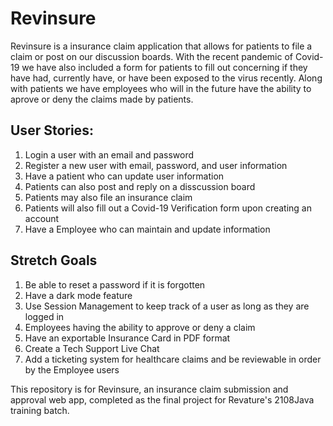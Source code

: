 # Revinsure

Revinsure is a insurance claim application that allows for patients to file a claim or post on our discussion boards. With the recent pandemic of Covid-19 we have also included a form for patients to fill out concerning if they have had, currently have, or have been exposed to the virus recently. Along with patients we have employees who will in the future have the ability to aprove or deny the claims made by patients.

User Stories:
-----------
1. Login a user with an email and password
2. Register a new user with email, password, and user information
3. Have a patient who can update user information
4. Patients can also post and reply on a disscussion board
5. Patients may also file an insurance claim
6. Patients will also fill out a Covid-19 Verification form upon creating an account 
7. Have a Employee who can maintain and update information

Stretch Goals
-----------
1. Be able to reset a password if it is forgotten
2. Have a dark mode feature
3. Use Session Management to keep track of a user as long as they are logged in
4. Employees having the ability to approve or deny a claim
5. Have an exportable Insurance Card in PDF format
6. Create a Tech Support Live Chat
7. Add a ticketing system for healthcare claims and be reviewable in order by the Employee users


This repository is for Revinsure, an insurance claim submission and approval web app, completed as the final project for Revature's 2108Java training batch.
